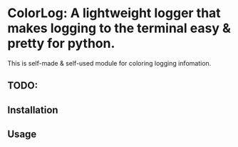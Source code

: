 # ColorLog: A lightweight logger that makes logging to the terminal easy & pretty for python. 

This is self-made & self-used module for coloring logging infomation.

## TODO:

## Installation

## Usage
